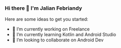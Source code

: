 ### Hi there 👋 I'm Jalian Febriandy

Here are some ideas to get you started:

- 🔭 I’m currently working on Freelance
- 🌱 I’m currently learning Kotlin and Android Studio
- 👯 I’m looking to collaborate on Android Dev

